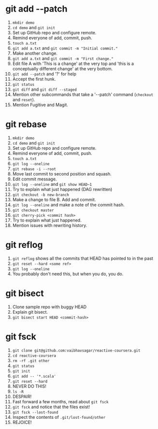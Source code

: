 # git add --patch

1. `mkdir demo`
2. `cd demo` and `git init`
3. Set up GitHub repo and configure remote.
4. Remind everyone of add, commit, push.
5. `touch a.txt`
6. `git add a.txt` and `git commit -m "Initial commit."`
7. Make another change.
8. `git add a.txt` and `git commit -m "First change."`
7. Edit file A with 'This is a change' at the very top and 'this is a conceptually different change' at the very bottom.
8. `git add --patch` and '?' for help
9. Accept the first hunk.
10. `git status`
11. `git diff` and `git diff --staged`
12. Mention other subcommands that take a '--patch' command (`checkout` and `reset`).
13. Mention Fugitive and Magit.

# git rebase

1. `mkdir demo`
2. `cd demo` and `git init`
3. Set up GitHub repo and configure remote.
4. Remind everyone of add, commit, push.
5. `touch a.txt`
6. `git log --oneline`
7. `git rebase -i --root`
8. Move last commit to second position and squash.
9. Edit commit message.
10. `git log --oneline` and `git show HEAD~1`
11. Try to explain what just happened (DAG rewritten)
12. `git checkout -b new-branch`
13. Make a change to file B. Add and commit.
14. `git log --oneline` and make a note of the commit hash.
15. `git checkout master`
16. `git cherry-pick <commit hash>`
17. Try to explain what just happened.
18. Mention issues with rewriting history.

# git reflog
1. `git reflog` shows all the commits that HEAD has pointed to in the past
2. `git reset --hard <some ref>`
3. `git log --oneline`
4. You probably don't need this, but when you do, you do.

# git bisect
1. Clone sample repo with buggy HEAD
2. Explain git bisect.
3. `git bisect start HEAD <commit-hash>`

# git fsck

1. `git clone git@github.com:vaibhavsagar/reactive-coursera.git`
2. `cd reactive-coursera`
3. `rm -rf .git other`
4. `git status`
5. `git init`
6. `git add -- '*.scala'`
7. `git reset --hard`
8. NEVER DO THIS!
9. `ls -R`
10. DESPAIR!
11. Fast forward a few months, read about `git fsck`
12. `git fsck` and notice that the files exist!
13. `git fsck --lost-found`
14. Inspect the contents of `.git/lost-found/other`
15. REJOICE!
